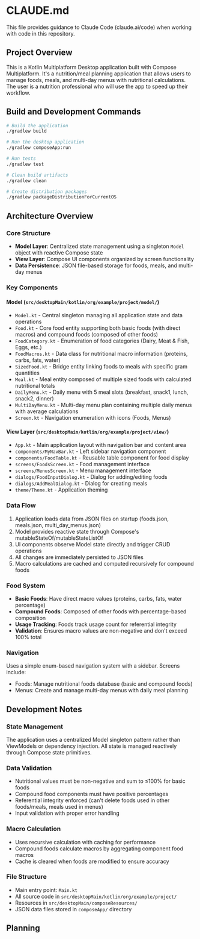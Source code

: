 # CLAUDE.md

This file provides guidance to Claude Code (claude.ai/code) when working with code in this repository.

## Project Overview

This is a Kotlin Multiplatform Desktop application built with Compose Multiplatform. It's a nutrition/meal planning application that allows users to manage foods, meals, and multi-day menus with nutritional calculations.
The user is a nutrition professional who will use the app to speed up their workflow.

## Build and Development Commands

```bash
# Build the application
./gradlew build

# Run the desktop application
./gradlew composeApp:run

# Run tests
./gradlew test

# Clean build artifacts
./gradlew clean

# Create distribution packages
./gradlew packageDistributionForCurrentOS
```

## Architecture Overview

### Core Structure
- **Model Layer**: Centralized state management using a singleton `Model` object with reactive Compose state
- **View Layer**: Compose UI components organized by screen functionality
- **Data Persistence**: JSON file-based storage for foods, meals, and multi-day menus

### Key Components

#### Model (`src/desktopMain/kotlin/org/example/project/model/`)
- `Model.kt` - Central singleton managing all application state and data operations
- `Food.kt` - Core food entity supporting both basic foods (with direct macros) and compound foods (composed of other foods)
- `FoodCategory.kt` - Enumeration of food categories (Dairy, Meat & Fish, Eggs, etc.)
- `FoodMacros.kt` - Data class for nutritional macro information (proteins, carbs, fats, water)
- `SizedFood.kt` - Bridge entity linking foods to meals with specific gram quantities
- `Meal.kt` - Meal entity composed of multiple sized foods with calculated nutritional totals
- `DailyMenu.kt` - Daily menu with 5 meal slots (breakfast, snack1, lunch, snack2, dinner)
- `MultiDayMenu.kt` - Multi-day menu plan containing multiple daily menus with average calculations
- `Screen.kt` - Navigation enumeration with icons (Foods, Menus)

#### View Layer (`src/desktopMain/kotlin/org/example/project/view/`)
- `App.kt` - Main application layout with navigation bar and content area
- `components/MyNavBar.kt` - Left sidebar navigation component
- `components/FoodTable.kt` - Reusable table component for food display
- `screens/FoodsScreen.kt` - Food management interface
- `screens/MenusScreen.kt` - Menu management interface
- `dialogs/FoodInputDialog.kt` - Dialog for adding/editing foods
- `dialogs/AddMealDialog.kt` - Dialog for creating meals
- `theme/Theme.kt` - Application theming

### Data Flow
1. Application loads data from JSON files on startup (foods.json, meals.json, multi_day_menus.json)
2. Model provides reactive state through Compose's mutableStateOf/mutableStateListOf
3. UI components observe Model state directly and trigger CRUD operations
4. All changes are immediately persisted to JSON files
5. Macro calculations are cached and computed recursively for compound foods

### Food System
- **Basic Foods**: Have direct macro values (proteins, carbs, fats, water percentage)
- **Compound Foods**: Composed of other foods with percentage-based composition
- **Usage Tracking**: Foods track usage count for referential integrity
- **Validation**: Ensures macro values are non-negative and don't exceed 100% total

### Navigation
Uses a simple enum-based navigation system with a sidebar. Screens include:
- Foods: Manage nutritional foods database (basic and compound foods)
- Menus: Create and manage multi-day menus with daily meal planning

## Development Notes

### State Management
The application uses a centralized Model singleton pattern rather than ViewModels or dependency injection. All state is managed reactively through Compose state primitives.

### Data Validation
- Nutritional values must be non-negative and sum to ≤100% for basic foods
- Compound food components must have positive percentages
- Referential integrity enforced (can't delete foods used in other foods/meals, meals used in menus)
- Input validation with proper error handling

### Macro Calculation
- Uses recursive calculation with caching for performance
- Compound foods calculate macros by aggregating component food macros
- Cache is cleared when foods are modified to ensure accuracy

### File Structure
- Main entry point: `Main.kt`
- All source code in `src/desktopMain/kotlin/org/example/project/`
- Resources in `src/desktopMain/composeResources/`
- JSON data files stored in `composeApp/` directory

## Planning

